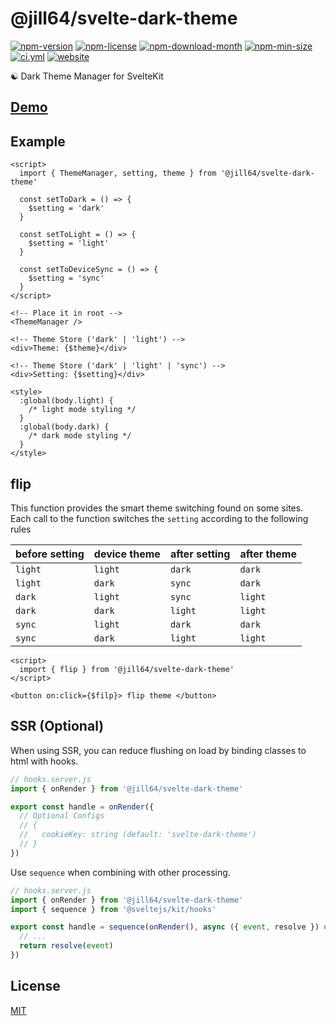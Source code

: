 <!----- BEGIN GHOST DOCS HEADER ----->

# @jill64/svelte-dark-theme

<!----- BEGIN GHOST DOCS BADGES ----->

<a href="https://npmjs.com/package/@jill64/svelte-dark-theme"><img src="https://img.shields.io/npm/v/@jill64/svelte-dark-theme" alt="npm-version" /></a> <a href="https://npmjs.com/package/@jill64/svelte-dark-theme"><img src="https://img.shields.io/npm/l/@jill64/svelte-dark-theme" alt="npm-license" /></a> <a href="https://npmjs.com/package/@jill64/svelte-dark-theme"><img src="https://img.shields.io/npm/dm/@jill64/svelte-dark-theme" alt="npm-download-month" /></a> <a href="https://npmjs.com/package/@jill64/svelte-dark-theme"><img src="https://img.shields.io/bundlephobia/min/@jill64/svelte-dark-theme" alt="npm-min-size" /></a> <a href="https://github.com/jill64/svelte-dark-theme/actions/workflows/ci.yml"><img src="https://github.com/jill64/svelte-dark-theme/actions/workflows/ci.yml/badge.svg" alt="ci.yml" /></a> <a href="https://svelte-dark-theme.jill64.dev"><img src="https://img.shields.io/website?up_message=working&down_message=down&url=https%3A%2F%2Fsvelte-dark-theme.jill64.dev" alt="website" /></a>

<!----- END GHOST DOCS BADGES ----->

☯ Dark Theme Manager for SvelteKit

## [Demo](https://svelte-dark-theme.jill64.dev)

<!----- END GHOST DOCS HEADER ----->

## Example

```svelte
<script>
  import { ThemeManager, setting, theme } from '@jill64/svelte-dark-theme'

  const setToDark = () => {
    $setting = 'dark'
  }

  const setToLight = () => {
    $setting = 'light'
  }

  const setToDeviceSync = () => {
    $setting = 'sync'
  }
</script>

<!-- Place it in root -->
<ThemeManager />

<!-- Theme Store ('dark' | 'light') -->
<div>Theme: {$theme}</div>

<!-- Theme Store ('dark' | 'light' | 'sync') -->
<div>Setting: {$setting}</div>

<style>
  :global(body.light) {
    /* light mode styling */
  }
  :global(body.dark) {
    /* dark mode styling */
  }
</style>
```

## flip

This function provides the smart theme switching found on some sites.
Each call to the function switches the `setting` according to the following rules

| before setting | device theme | after setting | after theme |
| -------------- | ------------ | ------------- | ----------- |
| `light`        | `light`      | `dark`        | `dark`      |
| `light`        | `dark`       | `sync`        | `dark`      |
| `dark`         | `light`      | `sync`        | `light`     |
| `dark`         | `dark`       | `light`       | `light`     |
| `sync`         | `light`      | `dark`        | `dark`      |
| `sync`         | `dark`       | `light`       | `light`     |

```svelte
<script>
  import { flip } from '@jill64/svelte-dark-theme'
</script>

<button on:click={$filp}> flip theme </button>
```

## SSR (Optional)

When using SSR, you can reduce flushing on load by binding classes to html with hooks.

```js
// hooks.server.js
import { onRender } from '@jill64/svelte-dark-theme'

export const handle = onRender({
  // Optional Configs
  // {
  //   cookieKey: string (default: 'svelte-dark-theme')
  // }
})
```

Use `sequence` when combining with other processing.

```js
// hooks.server.js
import { onRender } from '@jill64/svelte-dark-theme'
import { sequence } from '@sveltejs/kit/hooks'

export const handle = sequence(onRender(), async ({ event, resolve }) => {
  // ...
  return resolve(event)
})
```

<!----- BEGIN GHOST DOCS FOOTER ----->

## License

[MIT](LICENSE)

<!----- END GHOST DOCS FOOTER ----->
